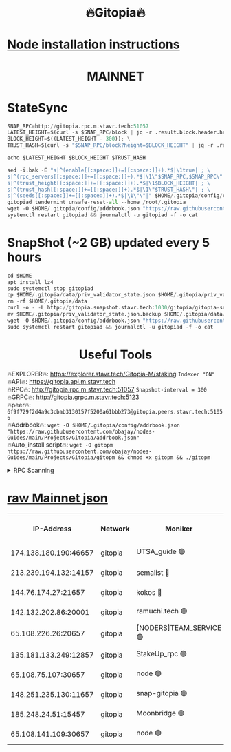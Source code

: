 <h1 align="center"> 🔥Gitopia🔥</h1>

[Node installation instructions](https://github.com/obajay/nodes-Guides/tree/main/Projects/Gitopia)
=

<h1 align="center"> MAINNET</h1>

# StateSync
```python
SNAP_RPC=http://gitopia.rpc.m.stavr.tech:51057
LATEST_HEIGHT=$(curl -s $SNAP_RPC/block | jq -r .result.block.header.height); \
BLOCK_HEIGHT=$((LATEST_HEIGHT - 300)); \
TRUST_HASH=$(curl -s "$SNAP_RPC/block?height=$BLOCK_HEIGHT" | jq -r .result.block_id.hash)

echo $LATEST_HEIGHT $BLOCK_HEIGHT $TRUST_HASH

sed -i.bak -E "s|^(enable[[:space:]]+=[[:space:]]+).*$|\1true| ; \
s|^(rpc_servers[[:space:]]+=[[:space:]]+).*$|\1\"$SNAP_RPC,$SNAP_RPC\"| ; \
s|^(trust_height[[:space:]]+=[[:space:]]+).*$|\1$BLOCK_HEIGHT| ; \
s|^(trust_hash[[:space:]]+=[[:space:]]+).*$|\1\"$TRUST_HASH\"| ; \
s|^(seeds[[:space:]]+=[[:space:]]+).*$|\1\"\"|" $HOME/.gitopia/config/config.toml
gitopiad tendermint unsafe-reset-all --home /root/.gitopia
wget -O $HOME/.gitopia/config/addrbook.json "https://raw.githubusercontent.com/obajay/nodes-Guides/main/Projects/Gitopia/addrbook.json"
systemctl restart gitopiad && journalctl -u gitopiad -f -o cat
```
# SnapShot (~2 GB) updated every 5 hours
```python
cd $HOME
apt install lz4
sudo systemctl stop gitopiad
cp $HOME/.gitopia/data/priv_validator_state.json $HOME/.gitopia/priv_validator_state.json.backup
rm -rf $HOME/.gitopia/data
curl -o - -L http://gitopia.snapshot.stavr.tech:1030/gitopia/gitopia-snap.tar.lz4 | lz4 -c -d - | tar -x -C $HOME/.gitopia --strip-components 2
mv $HOME/.gitopia/priv_validator_state.json.backup $HOME/.gitopia/data/priv_validator_state.json
wget -O $HOME/.gitopia/config/addrbook.json "https://raw.githubusercontent.com/obajay/nodes-Guides/main/Projects/Gitopia/addrbook.json"
sudo systemctl restart gitopiad && journalctl -u gitopiad -f -o cat
```
 <h1 align="center"> Useful Tools</h1>

🔥EXPLORER🔥:      https://explorer.stavr.tech/Gitopia-M/staking  `Indexer "ON"` \
🔥API🔥: 			 		 https://gitopia.api.m.stavr.tech \
🔥RPC🔥:           http://gitopia.rpc.m.stavr.tech:51057              `Snapshot-interval = 300` \
🔥GRPC🔥:          http://gitopia.grpc.m.stavr.tech:5123 \
🔥peer🔥:					 `6f9f729f2d4a9c3cbab3130157f5200a61bbb273@gitopia.peers.stavr.tech:51056` \
🔥Addrbook🔥:    ```wget -O $HOME/.gitopia/config/addrbook.json "https://raw.githubusercontent.com/obajay/nodes-Guides/main/Projects/Gitopia/addrbook.json"``` \
🔥Auto_install script🔥: ```wget -O gitopm https://raw.githubusercontent.com/obajay/nodes-Guides/main/Projects/Gitopia/gitopm && chmod +x gitopm && ./gitopm```


<details>
<summary>RPC Scanning</summary>

<h2 align="center"> We scan nodes in real time every 4 hours. And we provide the final result of RPC endpoints.
We cannot influence the operation of these nodes in any way. </h2>


```python
If Voting Power is higher than 0 --> then the Node is a validator of the network and may be subject to attack and be a potential threat to the chain.
```
```python
We marked such validators with a red symbol
```

</details>

[raw Mainnet json](https://rpc-check.gitopm.stavr.tech/gitopm/rpc-gitopm-result.json)
=

<table><tr><th>IP-Address</th><th>Network</th><th>Moniker</th><th>Latest Block Height</th><th>Earliest Block Height</th><th>Catching Up</th><th>Tx Index</th><th>Voting Power</th><th>Scan Time</th></tr><tr><td>174.138.180.190:46657</td><td>gitopia</td><td>UTSA_guide 🟢</td><td>10272228</td><td>6071990</td><td>False</td><td>on</td><td>0</td><td>2023-12-07T10:46:15.747948547UTC</td></tr><tr><td>213.239.194.132:14157</td><td>gitopia</td><td>semalist 🔴</td><td>10272250</td><td>6071990</td><td>False</td><td>off</td><td>429242</td><td>2023-12-07T10:46:34.509686341UTC</td></tr><tr><td>144.76.174.27:21657</td><td>gitopia</td><td>kokos 🔴</td><td>10272255</td><td>6071990</td><td>False</td><td>off</td><td>936373</td><td>2023-12-07T10:46:44.533734873UTC</td></tr><tr><td>142.132.202.86:20001</td><td>gitopia</td><td>ramuchi.tech 🟢</td><td>10272255</td><td>6548337</td><td>False</td><td>on</td><td>0</td><td>2023-12-07T10:46:43.860485140UTC</td></tr><tr><td>65.108.226.26:20657</td><td>gitopia</td><td>[NODERS]TEAM_SERVICE 🟢</td><td>10272266</td><td>6846001</td><td>False</td><td>on</td><td>0</td><td>2023-12-07T10:47:01.676068230UTC</td></tr><tr><td>135.181.133.249:12857</td><td>gitopia</td><td>StakeUp_rpc 🟢</td><td>10272255</td><td>8010001</td><td>False</td><td>on</td><td>0</td><td>2023-12-07T10:46:44.225396134UTC</td></tr><tr><td>65.108.75.107:30657</td><td>gitopia</td><td>node 🟢</td><td>10272262</td><td>8802845</td><td>False</td><td>on</td><td>0</td><td>2023-12-07T10:46:55.118527995UTC</td></tr><tr><td>148.251.235.130:11657</td><td>gitopia</td><td>snap-gitopia 🟢</td><td>10272255</td><td>9516001</td><td>False</td><td>on</td><td>0</td><td>2023-12-07T10:46:43.602491094UTC</td></tr><tr><td>185.248.24.51:15457</td><td>gitopia</td><td>Moonbridge 🟢</td><td>10272250</td><td>9781501</td><td>False</td><td>on</td><td>0</td><td>2023-12-07T10:46:34.855271547UTC</td></tr><tr><td>65.108.141.109:30657</td><td>gitopia</td><td>node 🟢</td><td>10272255</td><td>10145845</td><td>False</td><td>on</td><td>0</td><td>2023-12-07T10:46:43.362791089UTC</td></tr></table>
